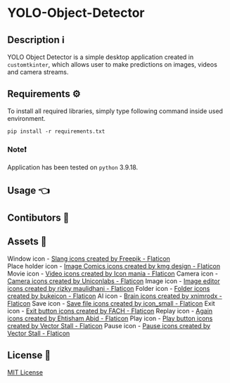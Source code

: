# **YOLO-Object-Detector**
## Description ℹ️

YOLO Object Detector is a simple desktop application created in `customtkinter`, which allows user to make predictions on images, videos and camera streams.

## Requirements ⚙️

To install all required libraries, simply type following command inside used environment.

```console
pip install -r requirements.txt
```

### Note❗
Application has been tested on `python` 3.9.18.

## Usage 👈

## Contibutors 🤝

## Assets 🎨

Window icon - <a href="https://www.flaticon.com/free-icons/slang" title="slang icons">Slang icons created by Freepik - Flaticon</a> </br>
Place holder icon - <a href="https://www.flaticon.com/free-icons/image-comics" title="Image Comics icons">Image Comics icons created by kmg design - Flaticon</a> </br>
Movie icon - <a href="https://www.flaticon.com/free-icons/video" title="video icons">Video icons created by Icon mania - Flaticon</a>
Camera icon - <a href="https://www.flaticon.com/free-icons/camera" title="camera icons">Camera icons created by Uniconlabs - Flaticon</a>
Image icon - <a href="https://www.flaticon.com/free-icons/image-editor" title="image editor icons">Image editor icons created by rizky maulidhani - Flaticon</a>
Folder icon - <a href="https://www.flaticon.com/free-icons/folder" title="folder icons">Folder icons created by bukeicon - Flaticon</a>
AI icon - <a href="https://www.flaticon.com/free-icons/brain" title="brain icons">Brain icons created by xnimrodx - Flaticon</a>
Save icon - <a href="https://www.flaticon.com/free-icons/save-file" title="save file icons">Save file icons created by icon_small - Flaticon</a>
Exit icon - <a href="https://www.flaticon.com/free-icons/exit-button" title="exit button icons">Exit button icons created by FACH - Flaticon</a>
Replay icon - <a href="https://www.flaticon.com/free-icons/again" title="again icons">Again icons created by Ehtisham Abid - Flaticon</a>
Play icon - <a href="https://www.flaticon.com/free-icons/play-button" title="play button icons">Play button icons created by Vector Stall - Flaticon</a>
Pause icon - <a href="https://www.flaticon.com/free-icons/pause" title="pause icons">Pause icons created by Vector Stall - Flaticon</a>

## License :page_facing_up:
[MIT License](LICENSE)